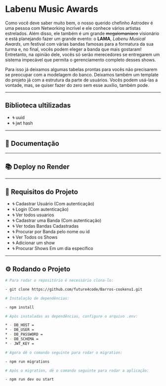 # Labenu Music Awards
Como você deve saber muito bem, o nosso querido chefinho Astrodev é uma pessoa com Networking incrível e ele conhece vários artistas estrelados. Além disso, ele também é um grande ~~megalomaníaco~~ visionário e está planejando fazer um grande evento: o **LAMA**, *Labenu Musical Awards*, um festival  com várias bandas famosas para a formatura da sua turma e, no final, vocês podem eleger a banda que mais gostaram! Entretanto, na opinião dele, vocês só serão merecedores se entregarem um sistema impecável que permita o gerenciamento completo desses shows.

Para isso já deixamos algumas tabelas prontas para vocês não precisarem se preocupar com a modelagem do banco. Deixamos também um template do projeto já com a estrutura da parte de usuários. Vocês podem usá-las a vontade, mas, se quiser fazer do zero sem esse auxílio, também pode.


---
##  Biblioteca ultilizadas
 - 🌀 uuid 
 - 🌀 jwt hash

---
## 📖 Documentação 



---
## 📚 Deploy no Render


---
## 🚧 Requisitos do Projeto

- 🌀 Cadastrar Usuário (Com autenticação)
- 🌀 Login (Com autenticação) 
- 🌀 Ver todos usuarios 
- 🌀 Cadastrar uma Banda (Com autenticação)
- 🌀 Ver todas Bandas Cadastradas
- 🌀 Procurar por Banda pelo nome ou id
- 🌀 Ver Todos os Shows 
- 🌀 Adicionar um show 
- 🌀 Procurar Shows Em um dia específico 


---
## ⚙️ Rodando o Projeto

```bash
# Para rodar o repositório é necessário clona-lo:

- git clone https://github.com/future4code/Barros-cookenu1.git

# Instalação de dependências:

- npm install

# Após instaladas as dependências, configure o arquivo .env:

* - DB_HOST = 
* - DB_USER = 
* - DB_PASSWORD = 
* - DB_SCHEMA = 
* - JWT_KEY = 

# Agora dê o comando seguinte para rodar o migration:

- npm run migrations

# Após o migration, dê o comando seguinte para rodar a aplicação:

- npm run dev ou start
```

